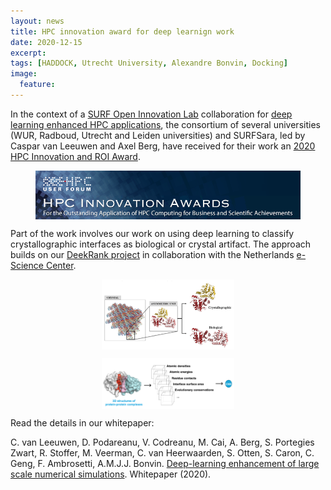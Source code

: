 ```yaml
---
layout: news
title: HPC innovation award for deep learnign work
date: 2020-12-15
excerpt:
tags: [HADDOCK, Utrecht University, Alexandre Bonvin, Docking]
image:
  feature:
---
```

In the context of a [SURF Open Innovation Lab](https://www.surf.nl/en/the-surf-cooperative/surf-open-innovation-lab) collaboration for [deep learning enhanced HPC applications](https://www.surf.nl/en/exploring-machine-learning), the consortium of several universities (WUR, Radboud, Utrecht and Leiden universities) and SURFSara, led by Caspar van Leeuwen and Axel Berg, have received for their work an [2020 HPC Innovation and ROI Award](https://www.hpcuserforum.com/innovationaward/winners.html). 

<center>
<figure>
    <img align="center" src="/images/posts/HPC-award.png">
</figure>
</center>


Part of the work involves our work on using deep learning to classify crystallographic interfaces as biological or crystal artifact. The approach builds on our [DeekRank project](https://www.esciencecenter.nl/projects/deeprank/) in collaboration with the Netherlands [e-Science Center](https://www.esciencecenter.nl).

<center>
<figure>
    <img width="50%" align="center" src="/images/posts/crystal-classification.png">
</figure>
<figure>
    <img width="50%" align="center" src="/images/posts/CNN-crystal-classification.png">
</figure>
</center>


Read the details in our whitepaper:

C. van Leeuwen, D. Podareanu, V. Codreanu, M. Cai, A. Berg, S. Portegies Zwart, R. Stoffer, M. Veerman, C. van Heerwaarden, S. Otten, S. Caron, C. Geng, F. Ambrosetti, A.M.J.J. Bonvin. [Deep-learning enhancement of large scale numerical simulations](https://www.surf.nl/files/2020-03/white-paper-dl4hpc-.pdf). Whitepaper (2020).

